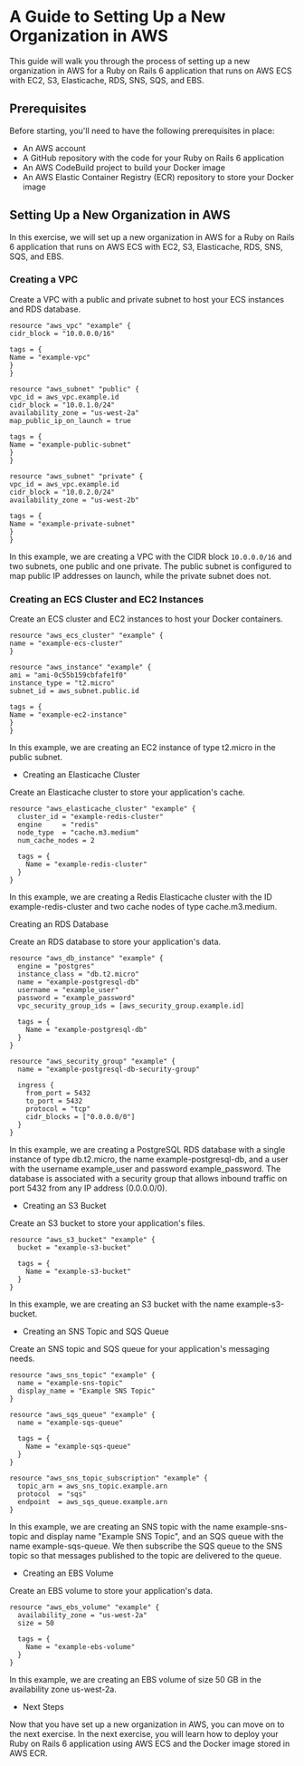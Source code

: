 # A Guide to Setting Up a New Organization in AWS

This guide will walk you through the process of setting up a new organization in AWS for a Ruby on Rails 6 application that runs on AWS ECS with EC2, S3, Elasticache, RDS, SNS, SQS, and EBS.

## Prerequisites

Before starting, you'll need to have the following prerequisites in place:

- An AWS account
- A GitHub repository with the code for your Ruby on Rails 6 application
- An AWS CodeBuild project to build your Docker image
- An AWS Elastic Container Registry (ECR) repository to store your Docker image

## Setting Up a New Organization in AWS

In this exercise, we will set up a new organization in AWS for a Ruby on Rails 6 application that runs on AWS ECS with EC2, S3, Elasticache, RDS, SNS, SQS, and EBS.

### Creating a VPC

Create a VPC with a public and private subnet to host your ECS instances and RDS database.

```hcl
resource "aws_vpc" "example" {
cidr_block = "10.0.0.0/16"

tags = {
Name = "example-vpc"
}
}

resource "aws_subnet" "public" {
vpc_id = aws_vpc.example.id
cidr_block = "10.0.1.0/24"
availability_zone = "us-west-2a"
map_public_ip_on_launch = true

tags = {
Name = "example-public-subnet"
}
}

resource "aws_subnet" "private" {
vpc_id = aws_vpc.example.id
cidr_block = "10.0.2.0/24"
availability_zone = "us-west-2b"

tags = {
Name = "example-private-subnet"
}
}
```

In this example, we are creating a VPC with the CIDR block `10.0.0.0/16` and two subnets, one public and one private. The public subnet is configured to map public IP addresses on launch, while the private subnet does not.

### Creating an ECS Cluster and EC2 Instances

Create an ECS cluster and EC2 instances to host your Docker containers.

```hcl
resource "aws_ecs_cluster" "example" {
name = "example-ecs-cluster"
}

resource "aws_instance" "example" {
ami = "ami-0c55b159cbfafe1f0"
instance_type = "t2.micro"
subnet_id = aws_subnet.public.id

tags = {
Name = "example-ec2-instance"
}
}
```

In this example, we are creating an EC2 instance of type t2.micro in the public subnet.

- Creating an Elasticache Cluster

Create an Elasticache cluster to store your application's cache.

```hcl
resource "aws_elasticache_cluster" "example" {
  cluster_id = "example-redis-cluster"
  engine     = "redis"
  node_type  = "cache.m3.medium"
  num_cache_nodes = 2

  tags = {
    Name = "example-redis-cluster"
  }
}
```

In this example, we are creating a Redis Elasticache cluster with the ID example-redis-cluster and two cache nodes of type cache.m3.medium.

Creating an RDS Database

Create an RDS database to store your application's data.

```hcl
resource "aws_db_instance" "example" {
  engine = "postgres"
  instance_class = "db.t2.micro"
  name = "example-postgresql-db"
  username = "example_user"
  password = "example_password"
  vpc_security_group_ids = [aws_security_group.example.id]

  tags = {
    Name = "example-postgresql-db"
  }
}

resource "aws_security_group" "example" {
  name = "example-postgresql-db-security-group"

  ingress {
    from_port = 5432
    to_port = 5432
    protocol = "tcp"
    cidr_blocks = ["0.0.0.0/0"]
  }
}
```

In this example, we are creating a PostgreSQL RDS database with a single instance of type db.t2.micro, the name example-postgresql-db, and a user with the username example_user and password example_password. The database is associated with a security group that allows inbound traffic on port 5432 from any IP address (0.0.0.0/0).

- Creating an S3 Bucket

Create an S3 bucket to store your application's files.

```hcl
resource "aws_s3_bucket" "example" {
  bucket = "example-s3-bucket"

  tags = {
    Name = "example-s3-bucket"
  }
}
```

In this example, we are creating an S3 bucket with the name example-s3-bucket.

- Creating an SNS Topic and SQS Queue

Create an SNS topic and SQS queue for your application's messaging needs.

```hcl
resource "aws_sns_topic" "example" {
  name = "example-sns-topic"
  display_name = "Example SNS Topic"
}

resource "aws_sqs_queue" "example" {
  name = "example-sqs-queue"

  tags = {
    Name = "example-sqs-queue"
  }
}

resource "aws_sns_topic_subscription" "example" {
  topic_arn = aws_sns_topic.example.arn
  protocol  = "sqs"
  endpoint  = aws_sqs_queue.example.arn
}
```

In this example, we are creating an SNS topic with the name example-sns-topic and display name "Example SNS Topic", and an SQS queue with the name example-sqs-queue. We then subscribe the SQS queue to the SNS topic so that messages published to the topic are delivered to the queue.

- Creating an EBS Volume

Create an EBS volume to store your application's data.

```hcl
resource "aws_ebs_volume" "example" {
  availability_zone = "us-west-2a"
  size = 50

  tags = {
    Name = "example-ebs-volume"
  }
}
```

In this example, we are creating an EBS volume of size 50 GB in the availability zone us-west-2a.

- Next Steps

Now that you have set up a new organization in AWS, you can move on to the next exercise. In the next exercise, you will learn how to deploy your Ruby on Rails 6 application using AWS ECS and the Docker image stored in AWS ECR.

[//]: # (End of file drills/10-new-organization/README.md)
